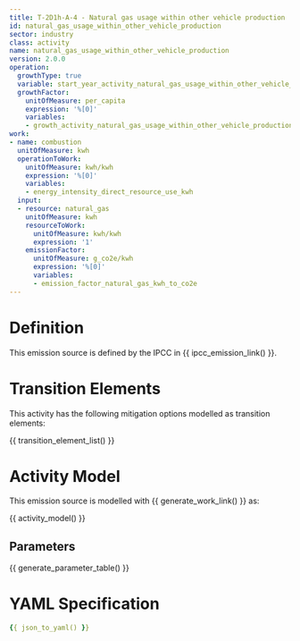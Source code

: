 ```yaml
---
title: T-2D1h-A-4 - Natural gas usage within other vehicle production
id: natural_gas_usage_within_other_vehicle_production
sector: industry
class: activity
name: natural_gas_usage_within_other_vehicle_production
version: 2.0.0
operation:
  growthType: true
  variable: start_year_activity_natural_gas_usage_within_other_vehicle_production
  growthFactor:
    unitOfMeasure: per_capita
    expression: '%[0]'
    variables:
    - growth_activity_natural_gas_usage_within_other_vehicle_production
work:
- name: combustion
  unitOfMeasure: kwh
  operationToWork:
    unitOfMeasure: kwh/kwh
    expression: '%[0]'
    variables:
    - energy_intensity_direct_resource_use_kwh
  input:
  - resource: natural_gas
    unitOfMeasure: kwh
    resourceToWork:
      unitOfMeasure: kwh/kwh
      expression: '1'
    emissionFactor:
      unitOfMeasure: g_co2e/kwh
      expression: '%[0]'
      variables:
      - emission_factor_natural_gas_kwh_to_co2e
---
```



# Definition
This emission source is defined by the IPCC in {{ ipcc_emission_link() }}.

# Transition Elements

This activity has the following mitigation options modelled as transition elements:

{{ transition_element_list() }}

# Activity Model
This emission source is modelled with {{ generate_work_link() }} as:

{{ activity_model() }}

## Parameters

{{ generate_parameter_table() }}

# YAML Specification

```yaml
{{ json_to_yaml() }}
```

